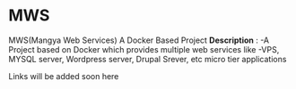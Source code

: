 # MWS
MWS(Mangya Web Services) A Docker Based  Project
**Description** :
-A Project based on Docker which provides multiple web services like 
-VPS, MYSQL server, Wordpress server, Drupal Srever, etc
micro tier applications

Links will be added soon here
